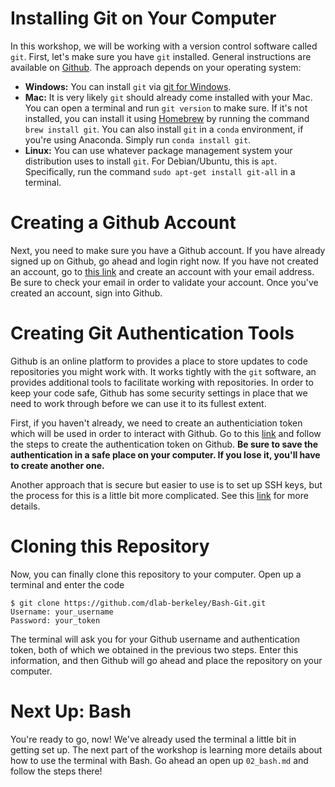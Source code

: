# Installing Git on Your Computer

In this workshop, we will be working with a version control software called
`git`. First, let's make sure you have `git` installed. General instructions are
available on [Github](https://github.com/git-guides/install-git). The approach
depends on your operating system:

* **Windows:** You can install `git` via [git for
  Windows](https://gitforwindows.org).
* **Mac:** It is very likely `git` should already come installed with your Mac.
  You can open a terminal and run `git version` to make sure. If it's not
  installed, you can install it using [Homebrew](https://brew.sh) by running the
  command `brew install git`. You can also install `git` in a `conda`
  environment, if you're using Anaconda. Simply run `conda install git`.
* **Linux:** You can use whatever package management system your distribution
  uses to install `git`. For Debian/Ubuntu, this is `apt`. Specifically, run the
  command `sudo apt-get install git-all` in a terminal.
# Creating a Github Account

Next, you need to make sure you have a Github account. If you have already
signed up on Github, go ahead and login right now. If you have not created an
account, go to [this link](https://github.com/join) and create an account with
your email address. Be sure to check your email in order to validate your
account. Once you've created an account, sign into Github.
# Creating Git Authentication Tools

Github is an online platform to provides a place to store updates to code
repositories you might work with. It works tightly with the `git` software, an
provides additional tools to facilitate working with repositories. In order to
keep your code safe, Github has some security settings in place that we need to
work through before we can use it to its fullest extent.

First, if you haven't already, we need to create an authenticiation token which
will be used in order to interact with Github. Go to this
[link](https://docs.github.com/en/authentication/keeping-your-account-and-data-secure/creating-a-personal-access-token)
and follow the steps to create the authentication token on Github. **Be sure to
save the authentication in a safe place on your computer. If you lose it, you'll
have to create another one.**

Another approach that is secure but easier to use is to set up SSH keys, but the
process for this is a little bit more complicated. See this
[link](https://docs.github.com/en/authentication/connecting-to-github-with-ssh/generating-a-new-ssh-key-and-adding-it-to-the-ssh-agent)
for more details.

# Cloning this Repository

Now, you can finally clone this repository to your computer. Open up a terminal
and enter the code

```
$ git clone https://github.com/dlab-berkeley/Bash-Git.git
Username: your_username
Password: your_token
```

The terminal will ask you for your Github username and authentication token,
both of which we obtained in the previous two steps. Enter this information, and
then Github will go ahead and place the repository on your computer.

# Next Up: Bash

You're ready to go, now! We've already used the terminal a little bit in getting
set up. The next part of the workshop is learning more details about how to use
the terminal with Bash. Go ahead an open up `02_bash.md` and follow
the steps there!